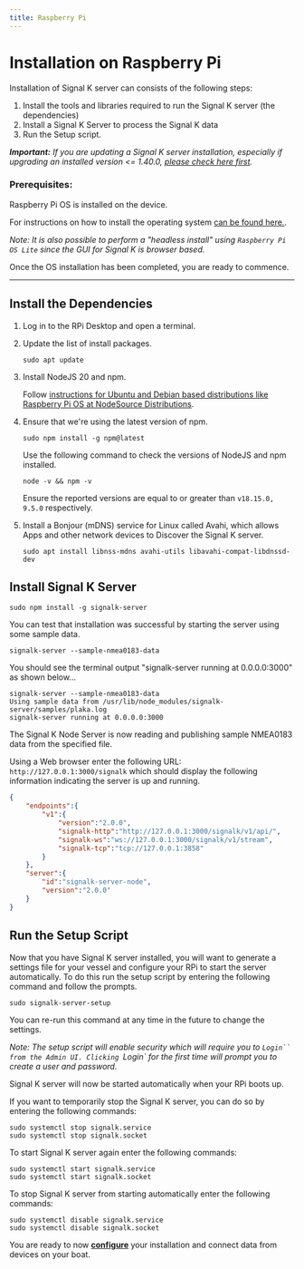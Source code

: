 ```yaml
---
title: Raspberry Pi
---
```


# Installation on Raspberry Pi

Installation of Signal K server can consists of the following steps:

1. Install the tools and libraries required to run the Signal K server (the dependencies)
1. Install a Signal K Server to process the Signal K data
1. Run the Setup script.

_**Important:** If you are updating a Signal K server installation, especially if upgrading an installed version <= 1.40.0, [please check here first](./updating.md)._

### Prerequisites:

Raspberry Pi OS is installed on the device.

For instructions on how to install the operating system [can be found here.](https://www.raspberrypi.org/documentation/computers/getting-started.html#setting-up-your-raspberry-pi).

_Note: It is also possible to perform a "headless install" using `Raspberry Pi OS Lite` since the GUI for Signal K is browser based._

Once the OS installation has been completed, you are ready to commence.

---

## Install the Dependencies

1. Log in to the RPi Desktop and open a terminal.

1. Update the list of install packages.

   ```
   sudo apt update
   ```

1. Install NodeJS 20 and npm.

   Follow [instructions for Ubuntu and Debian based distributions like Raspberry Pi OS at NodeSource Distributions](https://github.com/nodesource/distributions#installation-instructions).

1. Ensure that we're using the latest version of npm.

   ```
   sudo npm install -g npm@latest
   ```

   Use the following command to check the versions of NodeJS and npm installed.

   ```
   node -v && npm -v
   ```

   Ensure the reported versions are equal to or greater than `v18.15.0, 9.5.0` respectively.

1. Install a Bonjour (mDNS) service for Linux called Avahi, which allows Apps and other network devices to Discover the Signal K server.
   ```
   sudo apt install libnss-mdns avahi-utils libavahi-compat-libdnssd-dev
   ```

## Install Signal K Server

```
sudo npm install -g signalk-server
```

You can test that installation was successful by starting the server using some
sample data.

```
signalk-server --sample-nmea0183-data
```

You should see the terminal output "signalk-server running at 0.0.0.0:3000" as shown below...

```
signalk-server --sample-nmea0183-data
Using sample data from /usr/lib/node_modules/signalk-server/samples/plaka.log
signalk-server running at 0.0.0.0:3000
```

The Signal K Node Server is now reading and publishing sample NMEA0183 data from the specified file.

Using a Web browser enter the following URL: `http://127.0.0.1:3000/signalk` which should display the following information indicating the server is up and running.

```JSON
{
    "endpoints":{
        "v1":{
            "version":"2.0.0",
            "signalk-http":"http://127.0.0.1:3000/signalk/v1/api/",
            "signalk-ws":"ws://127.0.0.1:3000/signalk/v1/stream",
            "signalk-tcp":"tcp://127.0.0.1:3858"
        }
    },
    "server":{
        "id":"signalk-server-node",
        "version":"2.0.0"
    }
}
```

## Run the Setup Script

Now that you have Signal K server installed, you will want to generate a settings file for your vessel
and configure your RPi to start the server automatically. To do this run the setup script by entering the following command and follow the prompts.

```
sudo signalk-server-setup
```

You can re-run this command at any time in the future to change the settings.

_Note: The setup script will enable security which will require you to `Login`` from the Admin UI.
Clicking `Login` for the first time will prompt you to create a user and password._

Signal K server will now be started automatically when your RPi boots up.

If you want to temporarily stop the Signal K server, you can do so by entering the following commands:

```
sudo systemctl stop signalk.service
sudo systemctl stop signalk.socket
```

To start Signal K server again enter the following commands:

```
sudo systemctl start signalk.service
sudo systemctl start signalk.socket
```

To stop Signal K server from starting automatically enter the following commands:

```
sudo systemctl disable signalk.service
sudo systemctl disable signalk.socket
```

You are ready to now **[configure](../setup/configuration.md)** your installation and connect data from devices on your boat.
